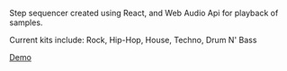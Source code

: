 Step sequencer created using React, and Web Audio Api for playback of samples.

Current kits include: 
    Rock,
    Hip-Hop,
    House,
    Techno,
    Drum N' Bass

<a href="https://nico-nunez.github.io/step-sequencer/">Demo</a>
